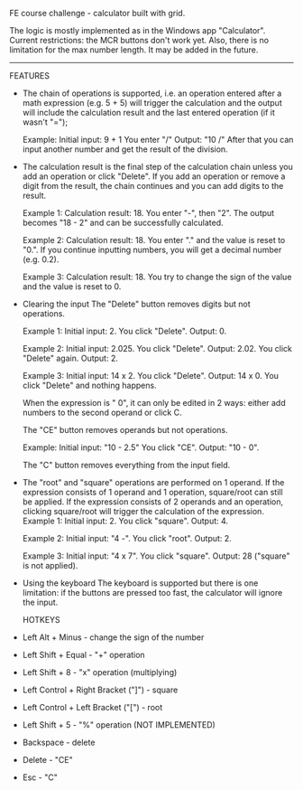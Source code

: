 FE course challenge - calculator built with grid.

The logic is mostly implemented as in the Windows app "Calculator".
Current restrictions: the MCR buttons don't work yet.
Also, there is no limitation for the max number length. It may be added in the future.

---

FEATURES

- The chain of operations is supported, i.e. an operation entered after a math expression (e.g. 5 + 5) will trigger the calculation and the output will include the calculation result and the last entered operation (if it wasn't "=");

  Example:
  Initial input: 9 + 1
  You enter "/"
  Output: "10 /"
  After that you can input another number and get the result of the division.

- The calculation result is the final step of the calculation chain unless you add an operation or click "Delete". If you add an operation or
  remove a digit from the result, the chain continues and you can add digits to the result.

  Example 1:
  Calculation result: 18.
  You enter "-", then "2".
  The output becomes "18 - 2" and can be successfully calculated.

  Example 2:
  Calculation result: 18.
  You enter "." and the value is reset to "0.". If you continue inputting numbers, you will get a decimal number (e.g. 0.2).

  Example 3:
  Calculation result: 18.
  You try to change the sign of the value and the value is reset to 0.

- Clearing the input
  The "Delete" button removes digits but not operations.

  Example 1:
  Initial input: 2.
  You click "Delete".
  Output: 0.

  Example 2:
  Initial input: 2.025.
  You click "Delete".
  Output: 2.02.
  You click "Delete" again.
  Output: 2.

  Example 3:
  Initial input: 14 x 2.
  You click "Delete".
  Output: 14 x 0.
  You click "Delete" and nothing happens.

  When the expression is "<number> <operation> 0", it can only be edited in 2 ways: either add numbers to the second operand or click C.

  The "CE" button removes operands but not operations.

  Example:
  Initial input: "10 - 2.5"
  You click "CE".
  Output: "10 - 0".

  The "C" button removes everything from the input field.

- The "root" and "square" operations are performed on 1 operand. If the expression consists of 1 operand and 1 operation, square/root can still be applied. If the expression consists of 2 operands and an operation, clicking square/root will trigger the calculation of the expression.
  Example 1:
  Initial input: 2.
  You click "square".
  Output: 4.

  Example 2:
  Initial input: "4 -".
  You click "root".
  Output: 2.

  Example 3:
  Initial input: "4 x 7".
  You click "square".
  Output: 28 ("square" is not applied).

- Using the keyboard
  The keyboard is supported but there is one limitation: if the buttons are pressed too fast, the calculator will ignore the input.

  HOTKEYS

- Left Alt + Minus - change the sign of the number
- Left Shift + Equal - "+" operation
- Left Shift + 8 - "x" operation (multiplying)
- Left Control + Right Bracket ("]") - square
- Left Control + Left Bracket ("[") - root
- Left Shift + 5 - "%" operation (NOT IMPLEMENTED)
- Backspace - delete
- Delete - "CE"
- Esc - "C"
